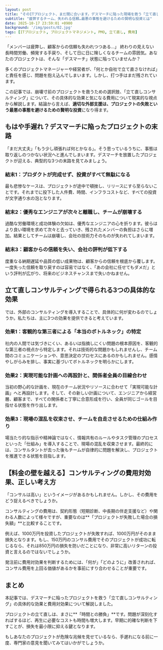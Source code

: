 ```yaml
---
layout: post
title: "そのITプロジェクト、まだ間に合います。デスマーチに陥った現場を救う「立て直しコンサルティング」の現実的な費用と効果"
subtitle: "疲弊するチーム、失われる信頼…最悪の事態を避けるための賢明な投資とは"
date: 2025-10-17 23:59:01 +0900
background: '/img/posts/02.jpg'
tags: [ITプロジェクト, プロジェクトマネジメント, PMO, 立て直し, 費用]
---
```


「メンバーは疲弊し、顧客からの信頼も失われつつある…」
終わりの見えない長時間労働、頻発する手戻り、そして日に日に険しくなるチームの雰囲気。あなたのプロジェクトは、そんな「デスマーチ」状態に陥っていませんか？

多くのプロジェクトマネージャーや経営者が、「何とか自社で立て直さなければ」と責任を感じ、問題を抱え込んでしまいます。しかし、打つ手はまだ残されています。

この記事では、崩壊寸前のプロジェクトを救うための選択肢、「立て直しコンサルティング」について、その具体的な効果と気になる費用について現実的な視点から解説します。結論から言えば、**適切な外部支援は、プロジェクトの失敗という最悪の事態を避けるための賢明な投資**になり得ます。

## もはや手遅れ？デスマーチに陥ったプロジェクトの末路

「まだ大丈夫」「もう少し頑張れば何とかなる」。そう思っているうちに、事態は取り返しのつかない状況へと進んでしまいます。デスマーチを放置したプロジェクトが迎える、典型的な3つの末路を見てみましょう。

### 結末1：プロダクトが完成せず、投資がすべて無駄になる

最も悲惨なケースは、プロジェクトが途中で頓挫し、リリースにすら至らないことです。それまでに投下した人件費、時間、インフラコストなど、すべての投資が文字通り水の泡となります。

### 結末2：優秀なエンジニアが次々と離職し、チームが崩壊する

過酷な労働環境と成功体験の欠如は、優秀なエンジニアの心を折ります。彼らはより良い環境を求めて次々と去っていき、残されたメンバーの負担はさらに増加。結果としてチームは崩壊し、会社の技術力そのものが失われてしまいます。

### 結末3：顧客からの信頼を失い、会社の評判が低下する

度重なる納期遅延や品質の低い成果物は、顧客からの信頼を根底から覆します。一度失った信頼を取り戻すのは容易ではなく、「あの会社に任せてもダメだ」という評判が広がり、将来のビジネスチャンスまで失いかねません。

## 立て直しコンサルティングで得られる3つの具体的な効果

では、外部のコンサルティングを導入することで、具体的に何が変わるのでしょうか。私たちは、主に3つの効果を提供できると考えています。

### 効果1：客観的な第三者による「本当のボトルネック」の特定

社内の人間では気づきにくい、あるいは指摘しにくい問題の根本原因を、客観的な第三者の視点から特定します。それは技術的な問題かもしれませんし、チーム間のコミュニケーションや、意思決定のプロセスにあるのかもしれません。感情やしがらみを排し、事実に基づいてボトルネックを明らかにします。

### 効果2：実現可能な計画への再設計と、関係者全員の目線合わせ

当初の野心的な計画を、現在のチーム状況やリソースに合わせて「実現可能な計画」へと再設計します。そして、その新しい計画について、エンジニアから経営層、顧客まで、すべての関係者と丁寧に合意形成を行い、全員が同じゴールを目指せる状態を作り出します。

### 効果3：現場の混乱を収束させ、チームを自走させるための仕組み作り

場当たり的な指示や精神論ではなく、情報共有のルールやタスク管理のプロセスといった「仕組み」を導入することで、現場の混乱を収束させます。最終的には、コンサルタントが去った後もチームが自律的に問題を解決し、プロジェクトを推進できる状態を目指します。

## 【料金の壁を越える】コンサルティングの費用対効果、正しい考え方

「コンサルは高い」というイメージがあるかもしれません。しかし、その費用をどう捉えるべきでしょうか。

コンサルティングの費用は、契約形態（短期診断、中長期の伴走支援など）や関わる人数によって様々ですが、重要なのは**「プロジェクトが失敗した場合の損失額」**と比較することです。

例えば、1000万円を投資したプロジェクトが失敗すれば、1000万円がそのまま損失となります。もし、150万円のコンサル費用でそのプロジェクトが成功に転じるなら、それは850万円の損失を防いだことになり、非常に高いリターンの投資と言えるのではないでしょうか。

発注前に費用対効果を判断するためには、「何が」「どのように」改善されれば、コンサル費用を上回る価値があるかを事前にすり合わせることが重要です。

## まとめ

本記事では、デスマーチに陥ったプロジェクトを救う「立て直しコンサルティング」の具体的な効果と費用対効果について解説しました。

プロジェクトの立て直しは、まさに**「時間との勝負」**です。問題が深刻化すればするほど、再生に必要なコストも時間も増大します。早期に的確な判断を下すことが、損失を最小限に抑える鍵となります。

もしあなたのプロジェクトが危険な兆候を見せているなら、手遅れになる前に一度、専門家の意見を聞いてみてはいかがでしょうか。
